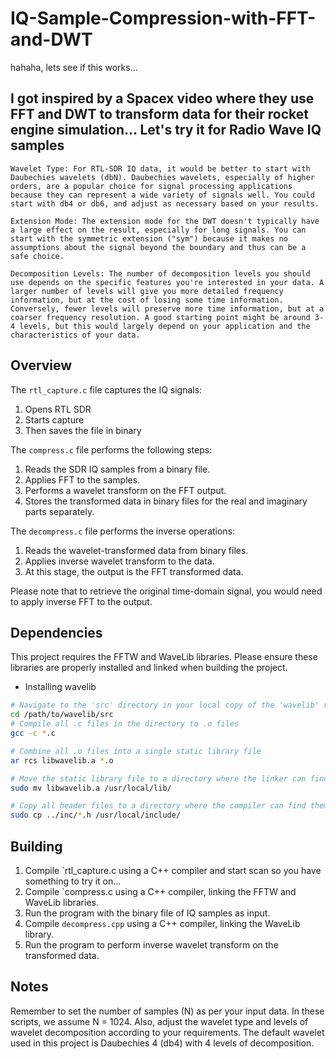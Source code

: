 # IQ-Sample-Compression-with-FFT-and-DWT
hahaha, lets see if this works...
## I got inspired by a Spacex video where they use FFT and DWT to transform data for their rocket engine simulation... Let's try it for Radio Wave IQ samples

    Wavelet Type: For RTL-SDR IQ data, it would be better to start with Daubechies wavelets (dbN). Daubechies wavelets, especially of higher orders, are a popular choice for signal processing applications because they can represent a wide variety of signals well. You could start with db4 or db6, and adjust as necessary based on your results.

    Extension Mode: The extension mode for the DWT doesn't typically have a large effect on the result, especially for long signals. You can start with the symmetric extension ("sym") because it makes no assumptions about the signal beyond the boundary and thus can be a safe choice.

    Decomposition Levels: The number of decomposition levels you should use depends on the specific features you're interested in your data. A larger number of levels will give you more detailed frequency information, but at the cost of losing some time information. Conversely, fewer levels will preserve more time information, but at a coarser frequency resolution. A good starting point might be around 3-4 levels, but this would largely depend on your application and the characteristics of your data.

## Overview

The `rtl_capture.c` file captures the IQ signals:

1. Opens RTL SDR 
2. Starts capture
3. Then saves the file in binary

The `compress.c` file performs the following steps:

1. Reads the SDR IQ samples from a binary file.
2. Applies FFT to the samples.
3. Performs a wavelet transform on the FFT output.
4. Stores the transformed data in binary files for the real and imaginary parts separately.

The `decompress.c` file performs the inverse operations:

1. Reads the wavelet-transformed data from binary files.
2. Applies inverse wavelet transform to the data.
3. At this stage, the output is the FFT transformed data. 

Please note that to retrieve the original time-domain signal, you would need to apply inverse FFT to the output.

## Dependencies

This project requires the FFTW and WaveLib libraries. Please ensure these libraries are properly installed and linked when building the project.

- Installing wavelib
```bash
# Navigate to the 'src' directory in your local copy of the 'wavelib' repository
cd /path/to/wavelib/src
# Compile all .c files in the directory to .o files
gcc -c *.c

# Combine all .o files into a single static library file
ar rcs libwavelib.a *.o

# Move the static library file to a directory where the linker can find it
sudo mv libwavelib.a /usr/local/lib/

# Copy all header files to a directory where the compiler can find them
sudo cp ../inc/*.h /usr/local/include/
```

## Building

1. Compile `rtl_capture.c using a C++ compiler and start scan so you have something to try it on...
2. Compile `compress.c using a C++ compiler, linking the FFTW and WaveLib libraries.
3. Run the program with the binary file of IQ samples as input.
4. Compile `decompress.cpp` using a C++ compiler, linking the WaveLib library.
5. Run the program to perform inverse wavelet transform on the transformed data.

## Notes

Remember to set the number of samples (N) as per your input data. In these scripts, we assume N = 1024. Also, adjust the wavelet type and levels of wavelet decomposition according to your requirements. The default wavelet used in this project is Daubechies 4 (db4) with 4 levels of decomposition.
